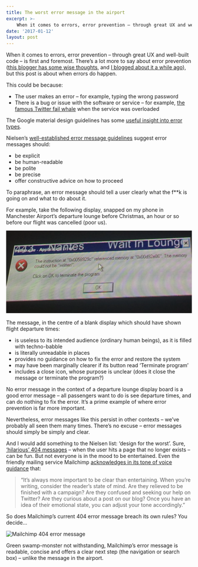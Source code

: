 ```yaml
---
title: The worst error message in the airport
excerpt: >- 
    When it comes to errors, error prevention – through great UX and well-built code...
date: '2017-01-12'
layout: post
---
```


When it comes to errors, error prevention – through great UX and well-built code – is first and foremost. There’s a lot more to say about error prevention ([this blogger has some wise thoughts](http://www.uxmatters.com/mt/archives/2015/11/error-messages-are-an-anti-pattern.php), and [I blogged about it a while ago](http://www.tomhiskey.co.uk/poor-error-prevention-stressful-evening-thanks-a-lot-apple/)), but this post is about when errors do happen.

This could be because:

*   The user makes an error – for example, typing the wrong password
*   There is a bug or issue with the software or service – for example, [the famous Twitter fail whale](https://www.theatlantic.com/technology/archive/2015/01/the-story-behind-twitters-fail-whale/384313/) when the service was overloaded

The Google material design guidelines has some [useful insight into error types](https://material.io/guidelines/patterns/errors.html#).

Nielsen’s [well-established error message guidelines](https://www.nngroup.com/articles/error-message-guidelines/) suggest error messages should:

*   be explicit
*   be human-readable
*   be polite
*   be precise
*   offer constructive advice on how to proceed

To paraphrase, an error message should tell a user clearly what the f**k is going on and what to do about it.

For example, take the following display, snapped on my phone in Manchester Airport’s departure lounge before Christmas, an hour or so before our flight was cancelled (poor us).

![Airport error message UX](/images/Airport-error-message-smaller.webp)

The message, in the centre of a blank display which should have shown flight departure times:

*   is useless to its intended audience (ordinary human beings), as it is filled with techno-babble
*   is literally unreadable in places
*   provides no guidance on how to fix the error and restore the system
*   may have been marginally clearer if its button read ‘Terminate program’
*   includes a close icon, whose purpose is unclear (does it close the message or terminate the program?)

No error message in the context of a departure lounge display board is a good error message – all passengers want to do is see departure times, and can do nothing to fix the error. It’s a prime example of where error prevention is far more important.

Nevertheless, error messages like this persist in other contexts – we’ve probably all seen them many times. There’s no excuse – error messages should simply be simply and clear.

And I would add something to the Nielsen list: ‘design for the worst’. Sure, [‘hilarious’ 404 messages](http://www.hongkiat.com/blog/funny-creative-error-404/) – when the user hits a page that no longer exists – can be fun. But not everyone is in the mood to be entertained. Even the friendly mailing service Mailchimp [acknowledges in its tone of voice guidance](http://styleguide.mailchimp.com/voice-and-tone/) that:
 
> “It’s always more important to be clear than entertaining. When you’re writing, consider the reader’s state of mind. Are they relieved to be finished with a campaign? Are they confused and seeking our help on Twitter? Are they curious about a post on our blog? Once you have an idea of their emotional state, you can adjust your tone accordingly.”

So does Mailchimp’s current 404 error message breach its own rules? You decide…

![Mailchimp 404 error message](/images/Screen-Shot-2017-01-12-at-21.41.48.webp)

Green swamp-monster not withstanding, Mailchimp’s error message is readable, concise and offers a clear next step (the navigation or search box) – unlike the message in the airport.